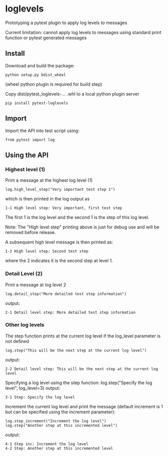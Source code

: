 # loglevels

Prototyping a pytest plugin to apply log levels to messages

Current limitation: cannot apply log levels to messages using standard print function or pytest generated messages

## Install

Download and build the package:

    python setup.py bdist_wheel
(wheel python plugin is required for build step)

Copy dist/pytest_loglevels-... .whl to a local python plugin server

    pip install pytest-loglevels

## Import

Import the API into test script using:
    
    from pytest import log
    
## Using the API
### Highest level (1)
Print a message at the highest log level (1)

    log.high_level_step("Very important test step 1")
which is then printed in the log output as

    1-1 High level step: Very important, first test step
The first 1 is the log level and the second 1 is the step of this log level.

Note: The "High level step" printing above is just for debug use and will be removed before release.    
   
A subsequent high level message is then printed as:
    
    1-2 High level step: Second test step
where the 2 indicates it is the second step at level 1.

### Detail Level (2)
Print a message at log level 2

    log.detail_step("More detailed test step information")
output:

    2-1 Detail level step: More detailed test step information
    
### Other log levels
The step function prints at the current log level if the log_level parameter is not defined
    
    log.step("This will be the next step at the current log level")
output:    

    2-2 Detail level step: This will be the next step at the current log level
    
Specifying a log level using the step function:
    log.step("Specify the log level", log_level=3)
output:

    3-1 Step: Specify the log level

Increment the current log level and print the message (default increment is 1 but can be specified using the increment parameter):
    
    log.step_increment("Increment the log level")
    log.step("Another step at this incremented level")
output:

    4-1 Step inc: Increment the log level
    4-2 Step: Another step at this incremented level
    